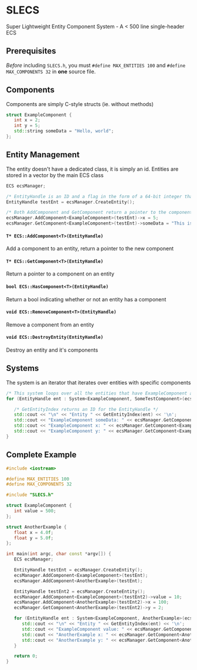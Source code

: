 # SLECS
Super Lightweight Entity Component System - A < 500 line single-header ECS

## Prerequisites
*Before* including `SLECS.h`, you must `#define MAX_ENTITIES 100` and `#define MAX_COMPONENTS 32` in **one** source file.

## Components
Components are simply C-style structs (ie. without methods)
```cpp
struct ExampleComponent {
   int x = 2;
   int y = 5;
   std::string someData = "Hello, world";
};
```

## Entity Management
The entity doesn't have a dedicated class, it is simply an id. Entities are stored in a vector by the main ECS class
```cpp
ECS ecsManager;

/* EntityHandle is an ID and a flag in the form of a 64-bit integer that points to an entity */
EntityHandle testEnt = ecsManager.CreateEntity();

/* Both AddComponent and GetComponent return a pointer to the component */
ecsManager.AddComponent<ExampleComponent>(testEnt)->x = 5;
ecsManager.GetComponent<ExampleComponent>(testEnt)->someData = "This is an example";
```

#### `T* ECS::AddComponent<T>(EntityHandle)`
Add a component to an entity, return a pointer to the new component

#### `T* ECS::GetComponent<T>(EntityHandle)`
Return a pointer to a component on an entity

#### `bool ECS::HasComponent<T>(EntityHandle)`
Return a bool indicating whether or not an entity has a component

#### `void ECS::RemoveComponent<T>(EntityHandle)`
Remove a component from an entity

#### `void ECS::DestroyEntity(EntityHandle)`
Destroy an entity and it's components


## Systems
The system is an iterator that iterates over entities with specific components
```cpp
/* This system loops over all the entities that have ExampleComponent and SomeTestComponent */
for (EntityHandle ent : System<ExampleComponent, SomeTestComponent>(ecsManager)) {

   /* GetEntityIndex returns an ID for the EntityHandle */
   std::cout << "\n" << "Entity " << GetEntityIndex(ent) << '\n';
   std::cout << "ExampleComponent someData: " << ecsManager.GetComponent<ExampleComponent>(ent)->someData << '\n';
   std::cout << "ExampleComponent x: " << ecsManager.GetComponent<ExampleComponent>(ent)->x << '\n';
   std::cout << "ExampleComponent y: " << ecsManager.GetComponent<ExampleComponent>(ent)->y << '\n';
}
```

## Complete Example
```cpp
#include <iostream>

#define MAX_ENTITIES 100
#define MAX_COMPONENTS 32

#include "SLECS.h"

struct ExampleComponent {
   int value = 500;
};

struct AnotherExample {
   float x = 4.0f;
   float y = 5.0f;
};

int main(int argc, char const *argv[]) {
   ECS ecsManager;

   EntityHandle testEnt = ecsManager.CreateEntity();
   ecsManager.AddComponent<ExampleComponent>(testEnt);
   ecsManager.AddComponent<AnotherExample>(testEnt);

   EntityHandle testEnt2 = ecsManager.CreateEntity();
   ecsManager.AddComponent<ExampleComponent>(testEnt2)->value = 10;
   ecsManager.AddComponent<AnotherExample>(testEnt2)->x = 100;
   ecsManager.GetComponent<AnotherExample>(testEnt2)->y = 2;

   for (EntityHandle ent : System<ExampleComponent, AnotherExample>(ecsManager)) {
      std::cout << "\n" << "Entity " << GetEntityIndex(ent) << '\n';
      std::cout << "ExampleComponent value: " << ecsManager.GetComponent<ExampleComponent>(ent)->value << '\n';
      std::cout << "AnotherExample x: " << ecsManager.GetComponent<AnotherExample>(ent)->x << '\n';
      std::cout << "AnotherExample y: " << ecsManager.GetComponent<AnotherExample>(ent)->y << '\n';
   }

   return 0;
}
```
